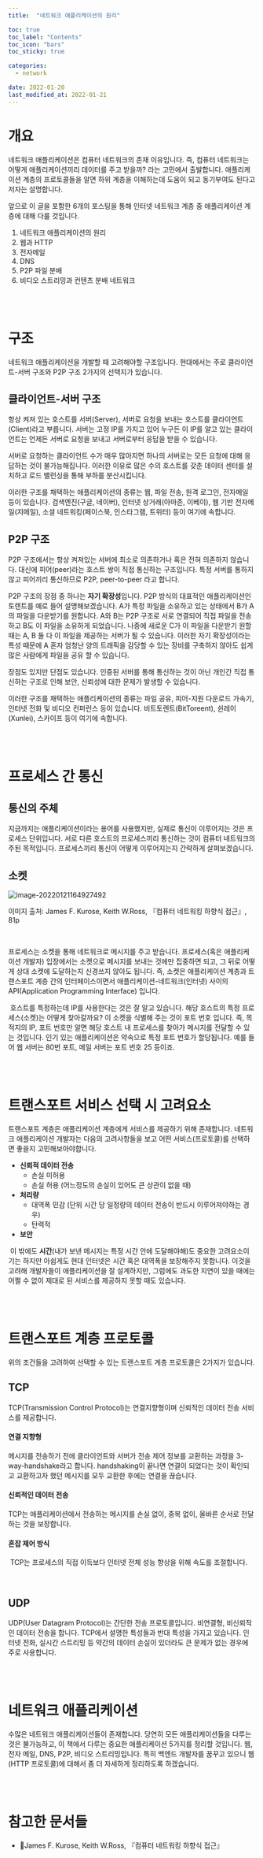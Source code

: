 ```yaml
---
title:  "네트워크 애플리케이션의 원리"

toc: true
toc_label: "Contents"
toc_icon: "bars"
toc_sticky: true

categories:
  - network

date: 2022-01-20
last_modified_at: 2022-01-21
---
```


# 개요

네트워크 애플리케이션은 컴퓨터 네트워크의 존재 이유입니다. 즉, 컴퓨터 네트워크는 어떻게 애플리케이션끼리 데이터를 주고 받을까? 라는 고민에서 출발합니다. 애플리케이션 계층의 프로토콜들을 알면 하위 계층을 이해하는데 도움이 되고 동기부여도 된다고 저자는 설명합니다.

 앞으로 이 글을 포함한 6개의 포스팅을 통해 인터넷 네트워크 계층 중 애플리케이션 계층에 대해 다룰 것입니다.

1. 네트워크 애플리케이션의 원리
2. 웹과 HTTP
3. 전자메일
4. DNS
5. P2P 파일 분배
6. 비디오 스트리밍과 컨텐츠 분배 네트워크

<br/><br/>

# 구조

 네트워크 애플리케이션을 개발할 때 고려해야할 구조입니다. 현대에서는 주로 클라이언트-서버 구조와 P2P 구조 2가지의 선택지가 있습니다.

## 클라이언트-서버 구조

 항상 켜져 있는 호스트를 서버(Server), 서버로 요청을 보내는 호스트를 클라이언트(Client)라고 부릅니다. 서버는 고정 IP를 가지고 있어 누구든 이 IP를 알고 있는 클라이언트는 언제든 서버로 요청을 보내고 서버로부터 응답을 받을 수 있습니다.

 서버로 요청하는 클라이언트 수가 매우 많아지면 하나의 서버로는 모든 요청에 대해 응답하는 것이 불가능해집니다. 이러한 이유로 많은 수의 호스트를 갖춘 데이터 센터를 설치하고 로드 밸런싱을 통해 부하를 분산시킵니다.

 이러한 구조를 채택하는 애플리케이션의 종류는 웹, 파일 전송, 원격 로그인, 전자메일 등이 있습니다. 검색엔진(구글, 네이버), 인터넷 상거래(아마존, 이베이), 웹 기반 전자메일(지메일), 소셜 네트워킹(페이스북, 인스타그램, 트위터) 등이 여기에 속합니다.

## P2P 구조

 P2P 구조에서는 항상 켜져있는 서버에 최소로 의존하거나 혹은 전혀 의존하지 않습니다. 대신에 피어(peer)라는 호스트 쌍이 직접 통신하는 구조입니다. 특정 서버를 통하지 않고 피어끼리 통신하므로 P2P, peer-to-peer 라고 합니다.

 P2P 구조의 장점 중 하나는 **자기 확장성**입니다. P2P 방식의 대표적인 애플리케이션인 토렌트를 예로 들어 설명해보겠습니다. A가 특정 파일을 소유하고 있는 상태에서 B가 A의 파일을 다운받기를 원합니다. A와 B는 P2P 구조로 서로 연결되어 직접 파일을 전송하고 B도 이 파일을 소유하게 되었습니다. 나중에 새로운 C가 이 파일을 다운받기 원할 때는 A, B 둘 다 이 파일을 제공하는 서버가 될 수 있습니다. 이러한 자기 확장성이라는 특성 때문에 A 혼자 엄청난 양의 트래픽을 감당할 수 있는 장비를 구축하지 않아도 쉽게 많은 사람에게 파일을 공유 할 수 있습니다.

 장점도 있지만 단점도 있습니다. 인증된 서버를 통해 통신하는 것이 아닌 개인간 직접 통신하는 구조로 인해 보안, 신뢰성에 대한 문제가 발생할 수 있습니다.

 이러한 구조를 채택하는 애플리케이션의 종류는 파일 공유, 피어-지원 다운로드 가속기, 인터넷 전화 및 비디오 컨퍼런스 등이 있습니다. 비트토렌트(BitToreent), 쉰레이(Xunlei), 스카이프 등이 여기에 속합니다.

<br/><br/>

# 프로세스 간 통신

## 통신의 주체

 지금까지는 애플리케이션이라는 용어를 사용했지만, 실제로 통신이 이루어지는 것은 프로세스 단위입니다. 서로 다른 호스트의 프로세스끼리 통신하는 것이 컴퓨터 네트워크의 주된 목적입니다. 프로세스끼리 통신이 어떻게 이루어지는지 간략하게 살펴보겠습니다.

## 소켓

![image-20220121164927492](../../assets/images/2022-01-20-application_layer_principle/image-20220121164927492.png)

이미지 출처: James F. Kurose, Keith W.Ross, 『컴퓨터 네트워킹 하향식 접근』, 81p

<br/>

 프로세스는 소켓을 통해 네트워크로 메시지를 주고 받습니다. 프로세스(혹은 애플리케이션 개발자) 입장에서는 소켓으로 메시지를 보내는 것에만 집중하면 되고, 그 뒤로 어떻게 상대 소켓에 도달하는지 신경쓰지 않아도 됩니다. 즉, 소켓은 애플리케이션 계층과 트랜스포트 계층 간의 인터페이스이면서 애플리케이션-네트워크(인터넷) 사이의 API(Application Programming Interface) 입니다.

 호스트를 특정하는데 IP를 사용한다는 것은 잘 알고 있습니다. 해당 호스트의 특정 프로세스(소켓)는 어떻게 찾아갈까요? 이 소켓을 식별해 주는 것이 포트 번호 입니다. 즉, 목적지의 IP, 포트 번호만 알면 해당 호스트 내 프로세스를 찾아가 메시지를 전달할 수 있는 것입니다. 인기 있는 애플리케이션은 약속으로 특정 포트 번호가 할당됩니다. 예를 들어 웹 서버는 80번 포트, 메일 서버는 포트 번호 25 등이죠.

<br/><br/>

# 트랜스포트 서비스 선택 시 고려요소

 트랜스포트 계층은 애플리케이션 계층에게 서비스를 제공하기 위해 존재합니다. 네트워크 애플리케이션 개발자는 다음의 고려사항들을 보고 어떤 서비스(프로토콜)를 선택하면 좋을지 고민해보아야합니다.

- **신뢰적 데이터 전송**
  - 손실 미허용
  - 손실 허용 (어느정도의 손실이 있어도 큰 상관이 없을 때)
- **처리량**
  - 대역폭 민감 (단위 시간 당 일정량의 데이터 전송이 반드시 이루어져야하는 경우)
  - 탄력적
- **보안**

 이 밖에도 **시간**(내가 보낸 메시지는 특정 시간 안에 도달해야해)도 중요한 고려요소이기는 하지만 아쉽게도 현대 인터넷은 시간 혹은 대역폭을 보장해주지 못합니다. 이것을 고려해 개발자들이 애플리케이션을 잘 설계하지만, 그럼에도 과도한 지연이 있을 때에는 어쩔 수 없이 제대로 된 서비스를 제공하지 못할 때도 있습니다.

<br/><br/>

# 트랜스포트 계층 프로토콜

 위의 조건들을 고려하여 선택할 수 있는 트랜스포트 계층 프로토콜은 2가지가 있습니다.

## TCP

 TCP(Transmission Control Protocol)는 연결지향형이며 신뢰적인 데이터 전송 서비스를 제공합니다.

#### 연결 지향형

 메시지를 전송하기 전에 클라이언트와 서버가 전송 제어 정보를 교환하는 과정을 3-way-handshake라고 합니다. handshaking이 끝나면 연결이 되었다는 것이 확인되고 교환하고자 했던 메시지를 모두 교환한 후에는 연결을 끊습니다.

#### 신뢰적인 데이터 전송

 TCP는 애플리케이션에서 전송하는 메시지를 손실 없이, 중복 없이, 올바른 순서로 전달하는 것을 보장합니다.

#### 혼잡 제어 방식

 TCP는 프로세스의 직접 이득보다 인터넷 전체 성능 향상을 위해 속도를 조절합니다.

<br/>

## UDP

 UDP(User Datagram Protocol)는 간단한 전송 프로토콜입니다. 비연결형, 비신뢰적인 데이터 전송을 합니다. TCP에서 설명한 특성들과 반대 특성을 가지고 있습니다. 인터넷 전화, 실시간 스트리밍 등 약간의 데이터 손실이 있더라도 큰 문제가 없는 경우에 주로 사용합니다.

<br/><br/>

# 네트워크 애플리케이션

 수많은 네트워크 애플리케이션들이 존재합니다. 당연히 모든 애플리케이션들을 다루는 것은 불가능하고, 이 책에서 다루는 중요한 애플리케이션 5가지를 정리할 것입니다. 웹, 전자 메일, DNS, P2P, 비디오 스트리밍입니다. 특히 백엔드 개발자를 꿈꾸고 있으니 웹(HTTP 프로토콜)에 대해서 좀 더 자세하게 정리하도록 하겠습니다.

<br/><br/>

# 참고한 문서들

- 📘James F. Kurose, Keith W.Ross, 『컴퓨터 네트워킹 하향식 접근』
